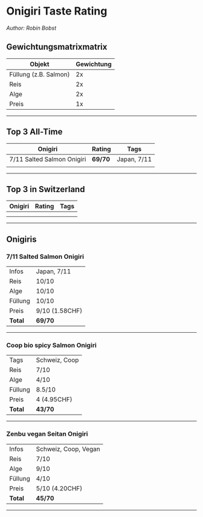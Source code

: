 # Onigiri Taste Rating
*Author: Robin Bobst*

## Gewichtungsmatrixmatrix

| Objekt                | Gewichtung |
| --------------------- | ---------- |
| Füllung (z.B. Salmon) | 2x         |
| Reis                  | 2x         |
| Alge                  | 2x         |
| Preis                 | 1x         |

---

## Top 3 All-Time

| Onigiri                        | Rating    | Tags         |
| ------------------------------ | --------- | ------------ |
| 7/11 Salted Salmon Onigiri     | **69/70** | Japan, 7/11  |
|                                |           |              |

---

## Top 3 in Switzerland

| Onigiri | Rating | Tags |
| ------- | ------ | ---- |
|         |        |      |
|         |        |      |

---

## Onigiris

### 7/11 Salted Salmon Onigiri

|           |              |
| --------- | ------------ |
| Infos     | Japan, 7/11  |
| Reis      | 10/10        |
| Alge      | 10/10        |
| Füllung   | 10/10        |
| Preis     | 9/10 (1.58CHF)|
| **Total** | **69/70**    |

---

### Coop bio spicy Salmon Onigiri


|  |  |
| ----------- | ----------- |
| Tags| Schweiz, Coop |
| Reis | 7/10 |
| Alge | 4/10 |
| Füllung | 8.5/10 |
| Preis | 4 (4.95CHF) |
| **Total** | **43/70** |


---

### Zenbu vegan Seitan Onigiri


|           |              |
| --------- | ------------ |
| Infos     | Schweiz, Coop, Vegan  |
| Reis      | 7/10        |
| Alge      | 9/10        |
| Füllung   | 4/10        |
| Preis     | 5/10 (4.20CHF)|
| **Total** | **45/70**    |

---


